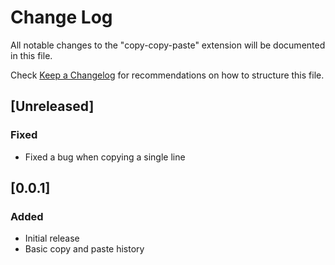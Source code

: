 # Change Log
All notable changes to the "copy-copy-paste" extension will be documented in this file.

Check [Keep a Changelog](http://keepachangelog.com/) for recommendations on how to structure this file.

## [Unreleased]
### Fixed
- Fixed a bug when copying a single line

## [0.0.1]
### Added
- Initial release
- Basic copy and paste history
